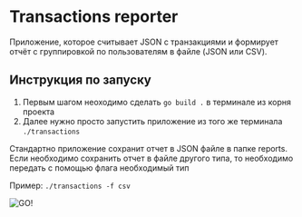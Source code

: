 # Transactions reporter
Приложение, которое считывает JSON с транзакциями и формирует отчёт с группировкой по пользователям в файле (JSON или CSV).

## Инструкция по запуску
1. Первым шагом неоходимо сделать `go build .` в терминале из корня проекта
2. Далее нужно просто запустить приложение из того же терминала ``./transactions``

Стандартно приложение сохранит отчет в JSON файле в папке reports. Если необходимо сохранить отчет в файле другого типа, то необходимо передать с помощью флага необходимый тип

Пример: ``./transactions -f csv``


![GO!](https://i.ibb.co/dtzcGxY/pngwing-com.png)

